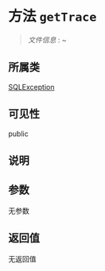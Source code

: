 # 方法 `getTrace`

> *文件信息* : ~

## 所属类 

[SQLException](../SQLException.md)

## 可见性

 public 

## 说明



## 参数


无参数


## 返回值

无返回值
